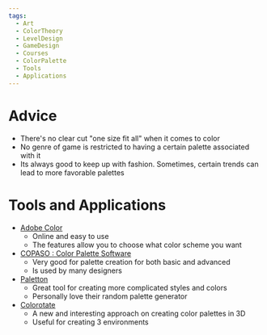 ```yaml
---
tags:
  - Art
  - ColorTheory
  - LevelDesign
  - GameDesign
  - Courses
  - ColorPalette
  - Tools
  - Applications
---
```

# Advice
- There's no clear cut "one size fit all" when it comes to color
- No genre of game is restricted to having a certain palette associated with it
- Its always good to keep up with fashion. Sometimes, certain trends can lead to more favorable palettes


# Tools and Applications
- [Adobe Color](https://color.adobe.com/pt/)
	- Online and easy to use
	- The features allow you to choose what color scheme you want
- [COPASO : Color Palette Software](https://www.colourlovers.com/copaso/ColorPaletteSoftware)
	- Very good for palette creation for both basic and advanced
	- Is used by many designers
- [Paletton](https://paletton.com/#uid=1000u0kllllaFw0g0qFqFg0w0aF)
	- Great tool for creating more complicated styles and colors
	- Personally love their random palette generator
- [Colorotate](http://web.colorotate.org)
	- A new and interesting approach on creating color palettes in 3D
	- Useful for creating 3 environments